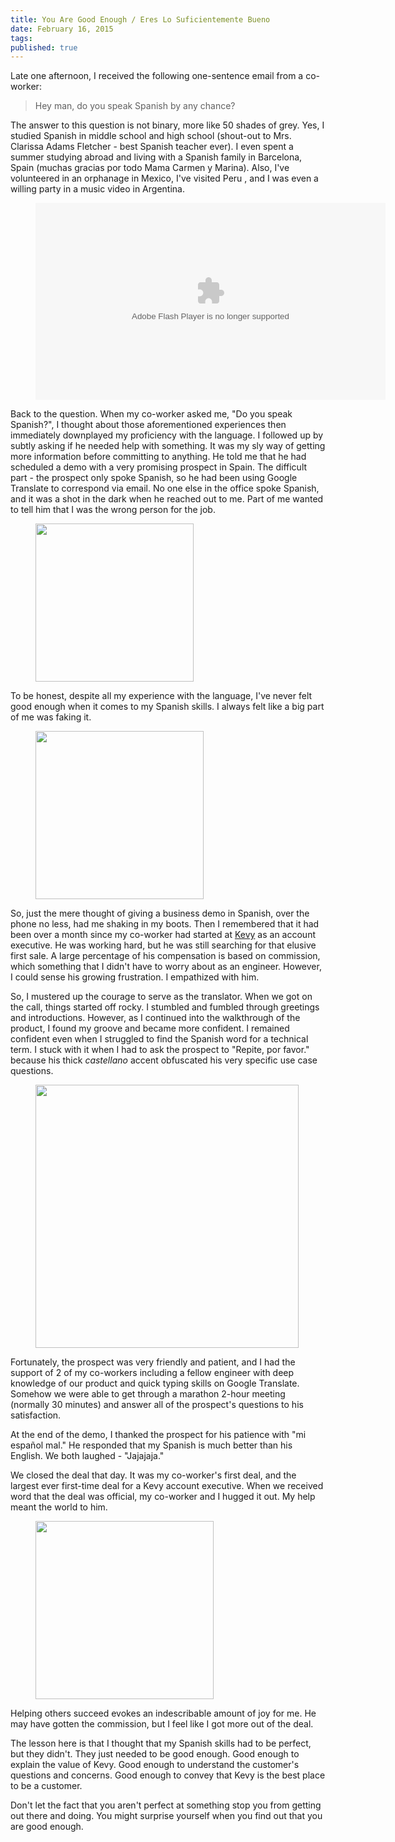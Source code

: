 ```yaml
---
title: You Are Good Enough / Eres Lo Suficientemente Bueno
date: February 16, 2015
tags:
published: true
---
```


Late one afternoon, I received the following one-sentence email from a co-worker:

> Hey man, do you speak Spanish by any chance?

The answer to this question is not binary, more like 50 shades of grey. Yes, I studied Spanish in middle school and high school (shout-out to Mrs. Clarissa Adams Fletcher - best Spanish teacher ever). I even spent a summer studying abroad and living with a Spanish family in Barcelona, Spain (muchas gracias por todo Mama Carmen y Marina). Also, I've volunteered in an orphanage in Mexico, I've visited Peru , and I was even a willing party in a music video in Argentina.

<figure class="image">
  <object type="application/x-shockwave-flash" width="560" height="315" data="https://www.flickr.com/apps/video/stewart.swf" classid="clsid:D27CDB6E-AE6D-11cf-96B8-444553540000"><param name="flashvars" value="intl_lang=en-US&photo_secret=a2371f802d&photo_id=16514871182"></param><param name="movie" value="https://www.flickr.com/apps/video/stewart.swf"></param><param name="bgcolor" value="#000000"></param><param name="allowFullScreen" value="true"></param><embed type="application/x-shockwave-flash" src="https://www.flickr.com/apps/video/stewart.swf" bgcolor="#000000" allowfullscreen="true" flashvars="intl_lang=en-US&photo_secret=a2371f802d&photo_id=16514871182" width="560" height="315"></embed></object>
</figure>

Back to the question. When my co-worker asked me, "Do you speak Spanish?", I thought about those aforementioned experiences then immediately downplayed my proficiency with the language. I followed up by subtly asking if he needed help with something. It was my sly way of getting more information before committing to anything. He told me that he had scheduled a demo with a very promising prospect in Spain. The difficult part - the prospect only spoke Spanish, so he had been using Google Translate to correspond via email. No one else in the office spoke Spanish, and it was a shot in the dark when he reached out to me. Part of me wanted to tell him that I was the wrong person for the job.

<figure class="image">
  <img src="http://media.giphy.com/media/AW8mds1w2L2ta/giphy.gif" height="253"></img>
</figure>

To be honest, despite all my experience with the language, I've never felt good enough when it comes to my Spanish skills. I always felt like a big part of me was faking it.

<figure class="image">
  <img src="http://media.giphy.com/media/ZzESCv4z6iW0E/giphy.gif" height="269"></img>
</figure>

So, just the mere thought of giving a business demo in Spanish, over the phone no less, had me shaking in my boots. Then I remembered that it had been over a month since my co-worker had started at [Kevy](http://kevy.com) as an account executive. He was working hard, but he was still searching for that elusive first sale. A large percentage of his compensation is based on commission, which something that I didn't have to worry about as an engineer. However, I could sense his growing frustration. I empathized with him.

So, I mustered up the courage to serve as the translator. When we got on the call, things started off rocky. I stumbled and fumbled through greetings and introductions. However, as I continued into the walkthrough of the product, I found my groove and became more confident. I remained confident even when I struggled to find the Spanish word for a technical term. I stuck with it when I had to ask the prospect to "Repite, por favor." because his thick *castellano* accent obfuscated his very specific use case questions.

<figure class="image">
  <img src="http://media.giphy.com/media/AJqjc82n1dDO0/giphy.gif" height="421"></img>
</figure>

Fortunately, the prospect was very friendly and patient, and I had the support of 2 of my co-workers including a fellow engineer with deep knowledge of our product and quick typing skills on Google Translate. Somehow we were able to get through a marathon 2-hour meeting (normally 30 minutes) and answer all of the prospect's questions to his satisfaction.

At the end of the demo, I thanked the prospect for his patience with "mi español mal." He responded that my Spanish is much better than his English. We both laughed - "Jajajaja."

We closed the deal that day. It was my co-worker's first deal, and the largest ever first-time deal for a Kevy account executive. When we received word that the deal was official, my co-worker and I hugged it out. My help meant the world to him.

<figure class="image">
  <img src=http://media.giphy.com/media/KHAD55rYirYoU/giphy.gif height="285"></img>
</figure>

Helping others succeed evokes an indescribable amount of joy for me. He may have gotten the commission, but I feel like I got more out of the deal.

The lesson here is that I thought that my Spanish skills had to be perfect, but they didn't. They just needed to be good enough. Good enough to explain the value of Kevy. Good enough to understand the customer's questions and concerns. Good enough to convey that Kevy is the best place to be a customer.

Don't let the fact that you aren't perfect at something stop you from getting out there and doing. You might surprise yourself when you find out that you are good enough.
